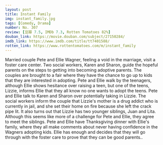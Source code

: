 ```yaml
---
layout: post 
title: Instant Family
img: instant_family.jpg
tags: [Comedy, Drama]
number: No. 307
review: [豆瓣 7.5, IMDb 7.3, Rotten Tomatoes 82%]
douban_link: https://movie.douban.com/subject/27150284/
imdb_link: https://www.imdb.com/title/tt7401588/
rotten_link: https://www.rottentomatoes.com/m/instant_family
---
```


Married couple Pete and Ellie Wagner, feeling a void in the marriage, visit a foster care center. Two social workers, Karen and Sharon, guide the hopeful parents on the steps to getting into becoming adoptive parents. The couples are brought to a fair where they have the chance to go up to kids that they are interested in adopting. Pete and Ellie walk by the teenagers, although Ellie shows hesitance over raising a teen, but one of the teens, Lizzie, informs Ellie that they all know no one wants to adopt the teens. Pete and Ellie talk to Karen and Sharon over potentially taking in Lizzie. The social workers inform the couple that Lizzie's mother is a drug addict who is currently in jail, and she set their home on fire because she left the crack pipe lit. It also turns out that Lizzie has two younger siblings, Juan and Lita. Although this seems like more of a challenge for Pete and Ellie, they agree to meet the siblings. Pete and Ellie have Thanksgiving dinner with Ellie's family, where they all make comments about never having confidence in the Wagners adopting kids. Ellie has enough and decides that they will go through with the foster care to prove that they can be good parents..